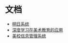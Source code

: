 # 文档

* [明日系统](ming800/README.md)
* [深度学习在美术教育的应用](deep-learning/README.md)
* [美校信息管理系统](mx/README.md)
